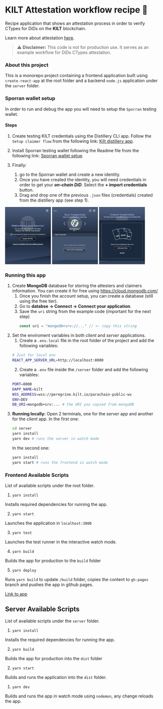 # KILT Attestation workflow recipe 🧬
Recipe application that shows an attestation process in order to verify CTypes for DiDs on the **KILT** blockchain.

Learn more about attestation [here](https://docs.kilt.io/docs/develop/workshop/attestation).

> :warning: **Disclaimer:** This code is not for production use. It serves as an example workflow for DiDs CTypes attestation.

### About this project
This is a monorepo project containing a frontend application built using `create-react-app` at the root folder and a backend `node.js` application under the `server` folder.

### Sporran wallet setup
In order to run and debug the app you will need to setup the `Sporran` testing wallet.

#### Steps
1. Create testing KILT credentials using the Distillery CLI app. Follow the `Setup claimer flow` from the following link: [Kilt distillery app](https://github.com/KILTprotocol/kilt-distillery-cli).
   
2. Install Sporran testing wallet following the Readme file from the following link: [Sporran wallet setup](https://github.com/BTE-Trusted-Entity/sporran-extension)

3. Finally: 
   1. go to the Sporran wallet and create a new identity. 
   2. Once you have created the identity, you will need credentials in order to get your ***on-chain DiD***. Select the **+ import credentials** button.
   3. Drag and drop one of the previous `.json` files (credentials) created from the distillery app (see step 1).
<div>
<img src="./docs/import_identity.png?raw=true" alt="Step 3 Image 1" width="30%"/>
<img src="./docs/import_credential.png?raw=true" alt="Step 3 Image 2" width="30%"/>
<img src="./docs/drop_json.png?raw=true" alt="Step 3 Image 3" width="30%"/>
</div>

### Running this app
1. Create **MongoDB** database for storing the attesters and claimers information. You can create it for free using https://cloud.mongodb.com/
   1. Once you finish the account setup, you can create a database (still using the free tier).
   2.  Go to **databse &rarr; Connect &rarr; Connect your application**.
   3.  Save the `uri` string from the example code (important for the next step)
       ```js
       const uri = "mongodb+srv://..." // <- copy this string
       ```
2. Set the enviroment variables in both *client* and *server* applications.
   1. Create a `.env.local` file in the root folder of the project and add the following variables:
   ```bash
   # Just for local env
   REACT_APP_SERVER_URL=http://localhost:8000
   ```
   2. Create a `.env` file inside the `/server` folder and add the following variables:
   ```bash
   PORT=8000
   DAPP_NAME=kilt
   WSS_ADDRESS=wss://peregrine.kilt.io/parachain-public-ws
   ENV=DEV
   DB_URI=mongodb+srv:... # the URI you copied from mongoDB
   ```
3. **Running locally:** Open 2 terminals, one for the *server* app and another for the *client* app. In the first one:
      ```bash
      cd server
      yarn install
      yarn dev # runs the server in watch mode
      ```
      In the second one:
      ```bash
      yarn install
      yarn start # runs the frontend in watch mode
      ```
### Frontend Available Scripts
List of available scripts under the root folder.

1. `yarn install`

Installs required dependencies for running the app.

2. `yarn start`

Launches the application in `localhost:3000`

3. `yarn test`

Launches the test runner in the interactive watch mode.

4. `yarn build`

Builds the app for production to the `build` folder

5. `yarn deploy`

Runs `yarn build` to update `/build` folder, copies the content to `gh-pages` branch and pushes the app in github pages.

[Link to app](https://protofire.github.io/kilt/)

## Server Available Scripts
List of available scripts under the `server` folder.

1. `yarn install`

Installs the required dependencies for running the app.

2. `yarn build`

Builds the app for production into the `dist` folder

2. `yarn start`

Builds and runs the application into the `dist` folder. 

1. `yarn dev`

Builds and runs the app in watch mode using `nodemon`, any change reloads the app.
